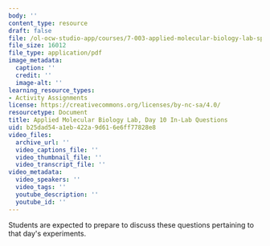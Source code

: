 ```yaml
---
body: ''
content_type: resource
draft: false
file: /ol-ocw-studio-app/courses/7-003-applied-molecular-biology-lab-spring-2022/mit7_003_s22_day_10_ilq.pdf
file_size: 16012
file_type: application/pdf
image_metadata:
  caption: ''
  credit: ''
  image-alt: ''
learning_resource_types:
- Activity Assignments
license: https://creativecommons.org/licenses/by-nc-sa/4.0/
resourcetype: Document
title: Applied Molecular Biology Lab, Day 10 In-Lab Questions
uid: b25dad54-a1eb-422a-9d61-6e6ff77828e8
video_files:
  archive_url: ''
  video_captions_file: ''
  video_thumbnail_file: ''
  video_transcript_file: ''
video_metadata:
  video_speakers: ''
  video_tags: ''
  youtube_description: ''
  youtube_id: ''
---
```

Students are expected to prepare to discuss these questions pertaining to that day's experiments.